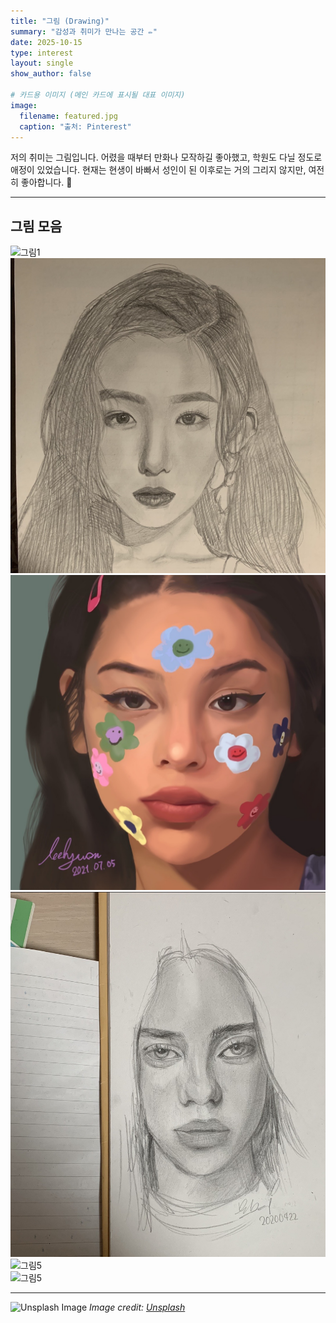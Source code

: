 ```yaml
---
title: "그림 (Drawing)"
summary: "감성과 취미가 만나는 공간 ✏️"
date: 2025-10-15
type: interest
layout: single
show_author: false

# 카드용 이미지 (메인 카드에 표시될 대표 이미지)
image:
  filename: featured.jpg
  caption: "출처: Pinterest"
---
```

<div class="text-justify">
  저의 취미는 그림입니다.  
  어렸을 때부터 만화나 모작하길 좋아했고, 학원도 다닐 정도로 애정이 있었습니다.  
  현재는 현생이 바빠서 성인이 된 이후로는 거의 그리지 않지만, 여전히 좋아합니다. 🎨
</div>

---

## **그림 모음**

<div class="grid grid-cols-2 md:grid-cols-3 gap-4 mt-6">

  <div>
    <img src="drawing1.jpg" alt="그림1" class="rounded-xl shadow-md hover:scale-105 transition-transform duration-300">
  </div>

  <div>
    <img src="drawing2.jpg" alt="그림2" class="rounded-xl shadow-md hover:scale-105 transition-transform duration-300">
  </div>

  <div>
    <img src="drawing3.jpg" alt="그림3" class="rounded-xl shadow-md hover:scale-105 transition-transform duration-300">
  </div>

  <div>
    <img src="drawing4.jpg" alt="그림4" class="rounded-xl shadow-md hover:scale-105 transition-transform duration-300">
  </div>

  <div>
    <img src="drawing5.jpg" alt="그림5" class="rounded-xl shadow-md hover:scale-105 transition-transform duration-300">
  </div>

  <div>
    <img src="drawing6.jpg" alt="그림5" class="rounded-xl shadow-md hover:scale-105 transition-transform duration-300">
  </div>

</div>

---

![Unsplash Image](https://media.istockphoto.com/id/2171042008/ko/%EC%82%AC%EC%A7%84/%EC%95%8C%EC%95%84%EB%B3%BC-%EC%88%98-%EC%97%86%EB%8A%94-%EC%86%8C%EB%85%80%EB%8A%94-%EA%B0%80%EC%A1%B1%EC%9D%84-%EA%B7%B8%EB%A6%BD%EB%8B%88%EB%8B%A4.webp?a=1&b=1&s=612x612&w=0&k=20&c=qRIuKV436_kV_jkuYzA7ip8fQu44CR4qHfIR-KC565A=)
_Image credit: [Unsplash](https://unsplash.com)_


